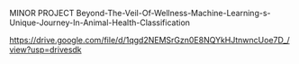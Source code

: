 MINOR PROJECT
Beyond-The-Veil-Of-Wellness-Machine-Learning-s-Unique-Journey-In-Animal-Health-Classification

https://drive.google.com/file/d/1qgd2NEMSrGzn0E8NQYkHJtnwncUoe7D_/view?usp=drivesdk 
